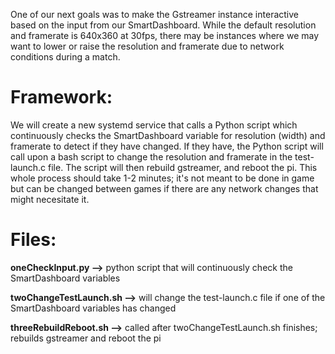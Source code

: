 One of our next goals was to make the Gstreamer instance interactive based on the input from our SmartDashboard. While the default resolution and framerate is 640x360 at 30fps, there may be instances where we may want to lower or raise the resolution and framerate due to network conditions during a match. 

# Framework:
We will create a new systemd service that calls a Python script which continuously checks the SmartDashboard variable for resolution (width) and framerate to detect if they have changed. If they have, the Python script will call upon a bash script to change the resolution and framerate in the test-launch.c file. The script will then rebuild gstreamer, and reboot the pi. This whole process should take 1-2 minutes; it's not meant to be done in game but can be changed between games if there are any network changes that might necesitate it.

# Files:
**oneCheckInput.py -->** python script that will continuously check the SmartDashboard variables

**twoChangeTestLaunch.sh -->** will change the test-launch.c file if one of the SmartDashboard variables has changed

**threeRebuildReboot.sh -->** called after twoChangeTestLaunch.sh finishes; rebuilds gstreamer and reboot the pi
